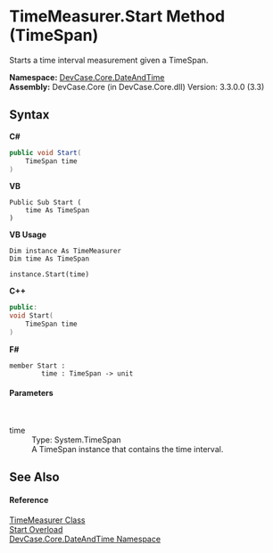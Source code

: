# TimeMeasurer.Start Method (TimeSpan)
 

Starts a time interval measurement given a TimeSpan.

**Namespace:**&nbsp;<a href="N_DevCase_Core_DateAndTime">DevCase.Core.DateAndTime</a><br />**Assembly:**&nbsp;DevCase.Core (in DevCase.Core.dll) Version: 3.3.0.0 (3.3)

## Syntax

**C#**<br />
``` C#
public void Start(
	TimeSpan time
)
```

**VB**<br />
``` VB
Public Sub Start ( 
	time As TimeSpan
)
```

**VB Usage**<br />
``` VB Usage
Dim instance As TimeMeasurer
Dim time As TimeSpan

instance.Start(time)
```

**C++**<br />
``` C++
public:
void Start(
	TimeSpan time
)
```

**F#**<br />
``` F#
member Start : 
        time : TimeSpan -> unit 

```


#### Parameters
&nbsp;<dl><dt>time</dt><dd>Type: System.TimeSpan<br />A TimeSpan instance that contains the time interval.</dd></dl>

## See Also


#### Reference
<a href="T_DevCase_Core_DateAndTime_TimeMeasurer">TimeMeasurer Class</a><br /><a href="Overload_DevCase_Core_DateAndTime_TimeMeasurer_Start">Start Overload</a><br /><a href="N_DevCase_Core_DateAndTime">DevCase.Core.DateAndTime Namespace</a><br />